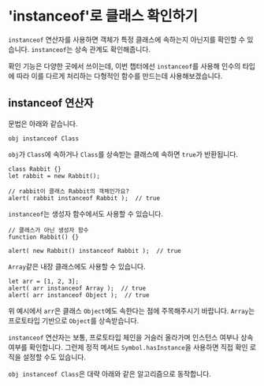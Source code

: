 # 'instanceof'로 클래스 확인하기

`instanceof` 연산자를 사용하면 객체가 특정 클래스에 속하는지 아닌지를 확인할 수 있습니다. `instanceof`는 상속 관계도 확인해줍니다.   
   
확인 기능은 다양한 곳에서 쓰이는데, 이번 챕터에선 `instanceof`를 사용해 인수의 타입에 따라 이를 다르게 처리하는 다형적인 함수를 만드는데 사용해보겠습니다.



## instanceof 연산자

문법은 아래와 같습니다.
```
obj instanceof Class
```
`obj`가 `Class`에 속하거나 `Class`를 상속받는 클래스에 속하면 `true`가 반환됩니다.   
```
class Rabbit {}
let rabbit = new Rabbit();

// rabbit이 클래스 Rabbit의 객체인가요?
alert( rabbit instanceof Rabbit );  // true
```
`instanceof`는 생성자 함수에서도 사용할 수 있습니다.
```
// 클래스가 아닌 생성자 함수
function Rabbit() {}

alert( new Rabbit() instanceof Rabbit );  // true
```
`Array`같은 내장 클래스에도 사용할 수 있습니다.
```
let arr = [1, 2, 3];
alert( arr instanceof Array );  // true
alert( arr instanceof Object );  // true
```
위 예시에서 `arr`은 클래스 `Object`에도 속한다는 점에 주목해주시기 바랍니다. `Array`는 프로토타입 기반으로 `Object`를 상속받습니다.   
   
`instanceof` 연산자는 보통, 프로토타입 체인을 거슬러 올라가며 인스턴스 여부나 상속 여부를 확인합니다. 그런제 정적 메서드 `Symbol.hasInstance`을 사용하면 직접 확인 로직을 설정할 수도 있습니다.   
   
`obj instanceof Class`은 대략 아래와 같은 알고리즘으로 동작합니다.
